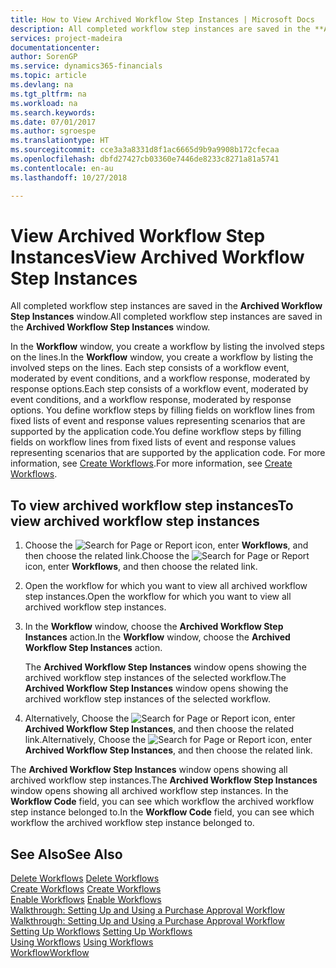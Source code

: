 ```yaml
---
title: How to View Archived Workflow Step Instances | Microsoft Docs
description: All completed workflow step instances are saved in the **Archived Workflow Step Instances** window.
services: project-madeira
documentationcenter: 
author: SorenGP
ms.service: dynamics365-financials
ms.topic: article
ms.devlang: na
ms.tgt_pltfrm: na
ms.workload: na
ms.search.keywords: 
ms.date: 07/01/2017
ms.author: sgroespe
ms.translationtype: HT
ms.sourcegitcommit: cce3a3a8331d8f1ac6665d9b9a9908b172cfecaa
ms.openlocfilehash: dbfd27427cb03360e7446de8233c8271a81a5741
ms.contentlocale: en-au
ms.lasthandoff: 10/27/2018

---
```

# <a name="view-archived-workflow-step-instances"></a><span data-ttu-id="58ac6-103">View Archived Workflow Step Instances</span><span class="sxs-lookup"><span data-stu-id="58ac6-103">View Archived Workflow Step Instances</span></span>
<span data-ttu-id="58ac6-104">All completed workflow step instances are saved in the **Archived Workflow Step Instances** window.</span><span class="sxs-lookup"><span data-stu-id="58ac6-104">All completed workflow step instances are saved in the **Archived Workflow Step Instances** window.</span></span>  

 <span data-ttu-id="58ac6-105">In the **Workflow** window, you create a workflow by listing the involved steps on the lines.</span><span class="sxs-lookup"><span data-stu-id="58ac6-105">In the **Workflow** window, you create a workflow by listing the involved steps on the lines.</span></span> <span data-ttu-id="58ac6-106">Each step consists of a workflow event, moderated by event conditions, and a workflow response, moderated by response options.</span><span class="sxs-lookup"><span data-stu-id="58ac6-106">Each step consists of a workflow event, moderated by event conditions, and a workflow response, moderated by response options.</span></span> <span data-ttu-id="58ac6-107">You define workflow steps by filling fields on workflow lines from fixed lists of event and response values representing scenarios that are supported by the application code.</span><span class="sxs-lookup"><span data-stu-id="58ac6-107">You define workflow steps by filling fields on workflow lines from fixed lists of event and response values representing scenarios that are supported by the application code.</span></span> <span data-ttu-id="58ac6-108">For more information, see [Create Workflows](across-how-to-create-workflows.md).</span><span class="sxs-lookup"><span data-stu-id="58ac6-108">For more information, see [Create Workflows](across-how-to-create-workflows.md).</span></span>  

## <a name="to-view-archived-workflow-step-instances"></a><span data-ttu-id="58ac6-109">To view archived workflow step instances</span><span class="sxs-lookup"><span data-stu-id="58ac6-109">To view archived workflow step instances</span></span>  
1.  <span data-ttu-id="58ac6-110">Choose the ![Search for Page or Report](media/ui-search/search_small.png "Search for Page or Report icon") icon, enter **Workflows**, and then choose the related link.</span><span class="sxs-lookup"><span data-stu-id="58ac6-110">Choose the ![Search for Page or Report](media/ui-search/search_small.png "Search for Page or Report icon") icon, enter **Workflows**, and then choose the related link.</span></span>  
2.  <span data-ttu-id="58ac6-111">Open the workflow for which you want to view all archived workflow step instances.</span><span class="sxs-lookup"><span data-stu-id="58ac6-111">Open the workflow for which you want to view all archived workflow step instances.</span></span>  
3.  <span data-ttu-id="58ac6-112">In the **Workflow** window, choose the **Archived Workflow Step Instances** action.</span><span class="sxs-lookup"><span data-stu-id="58ac6-112">In the **Workflow** window, choose the **Archived Workflow Step Instances** action.</span></span>  

    <span data-ttu-id="58ac6-113">The **Archived Workflow Step Instances** window opens showing the archived workflow step instances of the selected workflow.</span><span class="sxs-lookup"><span data-stu-id="58ac6-113">The **Archived Workflow Step Instances** window opens showing the archived workflow step instances of the selected workflow.</span></span>  
4.  <span data-ttu-id="58ac6-114">Alternatively, Choose the ![Search for Page or Report](media/ui-search/search_small.png "Search for Page or Report icon") icon, enter **Archived Workflow Step Instances**, and then choose the related link.</span><span class="sxs-lookup"><span data-stu-id="58ac6-114">Alternatively, Choose the ![Search for Page or Report](media/ui-search/search_small.png "Search for Page or Report icon") icon, enter **Archived Workflow Step Instances**, and then choose the related link.</span></span>  

<span data-ttu-id="58ac6-115">The **Archived Workflow Step Instances** window opens showing all archived workflow step instances.</span><span class="sxs-lookup"><span data-stu-id="58ac6-115">The **Archived Workflow Step Instances** window opens showing all archived workflow step instances.</span></span> <span data-ttu-id="58ac6-116">In the **Workflow Code** field, you can see which workflow the archived workflow step instance belonged to.</span><span class="sxs-lookup"><span data-stu-id="58ac6-116">In the **Workflow Code** field, you can see which workflow the archived workflow step instance belonged to.</span></span>  

## <a name="see-also"></a><span data-ttu-id="58ac6-117">See Also</span><span class="sxs-lookup"><span data-stu-id="58ac6-117">See Also</span></span>  
 <span data-ttu-id="58ac6-118">[Delete Workflows](across-how-to-delete-workflows.md) </span><span class="sxs-lookup"><span data-stu-id="58ac6-118">[Delete Workflows](across-how-to-delete-workflows.md) </span></span>  
 <span data-ttu-id="58ac6-119">[Create Workflows](across-how-to-create-workflows.md) </span><span class="sxs-lookup"><span data-stu-id="58ac6-119">[Create Workflows](across-how-to-create-workflows.md) </span></span>  
 <span data-ttu-id="58ac6-120">[Enable Workflows](across-how-to-enable-workflows.md) </span><span class="sxs-lookup"><span data-stu-id="58ac6-120">[Enable Workflows](across-how-to-enable-workflows.md) </span></span>  
 <span data-ttu-id="58ac6-121">[Walkthrough: Setting Up and Using a Purchase Approval Workflow](walkthrough-setting-up-and-using-a-purchase-approval-workflow.md) </span><span class="sxs-lookup"><span data-stu-id="58ac6-121">[Walkthrough: Setting Up and Using a Purchase Approval Workflow](walkthrough-setting-up-and-using-a-purchase-approval-workflow.md) </span></span>  
 <span data-ttu-id="58ac6-122">[Setting Up Workflows](across-set-up-workflows.md) </span><span class="sxs-lookup"><span data-stu-id="58ac6-122">[Setting Up Workflows](across-set-up-workflows.md) </span></span>  
 <span data-ttu-id="58ac6-123">[Using Workflows](across-use-workflows.md) </span><span class="sxs-lookup"><span data-stu-id="58ac6-123">[Using Workflows](across-use-workflows.md) </span></span>  
 [<span data-ttu-id="58ac6-124">Workflow</span><span class="sxs-lookup"><span data-stu-id="58ac6-124">Workflow</span></span>](across-workflow.md)

